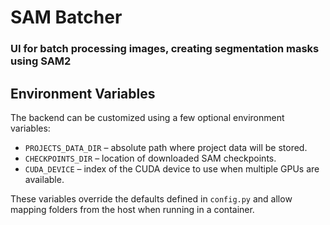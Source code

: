 # SAM Batcher
### UI for batch processing images, creating segmentation masks using SAM2

## Environment Variables

The backend can be customized using a few optional environment variables:

* `PROJECTS_DATA_DIR` – absolute path where project data will be stored.
* `CHECKPOINTS_DIR` – location of downloaded SAM checkpoints.
* `CUDA_DEVICE` – index of the CUDA device to use when multiple GPUs are available.

These variables override the defaults defined in `config.py` and allow mapping
folders from the host when running in a container.
